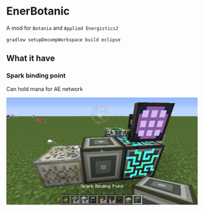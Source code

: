 # EnerBotanic

A mod for `Botania` and `Applied Energistics2`

``` shell
gradlew setupDecompWorkspace build eclipse
```

## What it have

### Spark binding point

Can hold mana for AE network

![Spark binding point](img/sparkbindingpoint.png)
